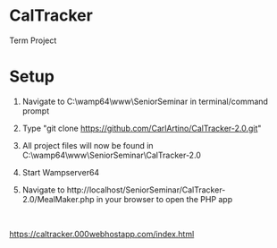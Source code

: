CalTracker
==========

Term Project

Setup
=====

1.  Navigate to C:\wamp64\www\SeniorSeminar in terminal/command prompt

2.  Type "git clone https://github.com/CarlArtino/CalTracker-2.0.git"

3.  All project files will now be found in
    C:\wamp64\www\SeniorSeminar\CalTracker-2.0

4.  Start Wampserver64

5.  Navigate to http://localhost/SeniorSeminar/CalTracker-2.0/MealMaker.php in
    your browser to open the PHP app

 

<https://caltracker.000webhostapp.com/index.html>
